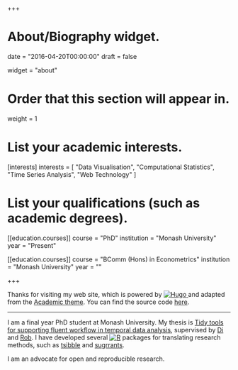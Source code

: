 +++
# About/Biography widget.

date = "2016-04-20T00:00:00"
draft = false

widget = "about"

# Order that this section will appear in.
weight = 1

# List your academic interests.
[interests]
  interests = [
    "Data Visualisation",
    "Computational Statistics",
    "Time Series Analysis",
    "Web Technology"
  ]

# List your qualifications (such as academic degrees).
[[education.courses]]
  course = "PhD"
  institution = "Monash University"
  year = "Present"

[[education.courses]]
  course = "BComm (Hons) in Econometrics"
  institution = "Monash University"
  year = ""
 
+++

Thanks for visiting my web site, which is powered by [![Hugo](https://raw.githubusercontent.com/gohugoio/hugoDocs/master/static/img/hugo-logo.png)
](https://gohugo.io/) and adapted from the [Academic theme](https://sourcethemes.com/academic/). You can find the source code [here](https://github.com/earowang/earo.me).

---

I am a final year PhD student at Monash University. My thesis is [Tidy tools for supporting fluent workflow in temporal data analysis](https://thesis.earo.me), supervised by [Di](http://www.dicook.org) and [Rob](http://robjhyndman.com). I have developed several [![R](https://www.r-project.org/logo/Rlogo.svg)](https://www.r-project.org) packages for translating research methods, such as [tsibble](https://tsibble.tidyverts.org) and [sugrrants](https://pkg.earo.me/sugrrants).

I am an advocate for open and reproducible research.
<!-- <img src="https://ghchart.rshah.org/756bb1/earowang" alt="Earo Wang Github Chart" /> -->
